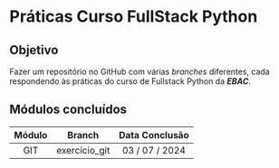 # Práticas Curso FullStack Python

## Objetivo

Fazer um repositório no GitHub com várias _branches_ diferentes, cada respondendo às práticas do curso de Fullstack Python da **_EBAC_**.

## Módulos concluídos

| **Módulo** |  **Branch**   | **Data Conclusão** |
| :--------: | :-----------: | :----------------: |
|    GIT     | exercício_git |   03 / 07 / 2024   |
